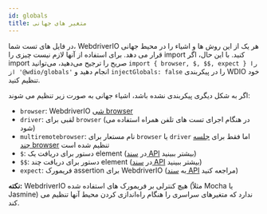 ```yaml
---
id: globals
title: متغیر های جهانی
---
```


در فایل های تست شما، WebdriverIO هر یک از این روش ها و اشیاء را در محیط جهانی قرار می دهد. برای استفاده از آنها لازم نیست چیزی را import کنید. با این حال، اگر import صریح را ترجیح می‌دهید، می‌توانید `import { browser, $, $$, expect } را از '@wdio/globals'` انجام دهید و `injectGlobals: false` را در پیکربندی WDIO خود تنظیم کنید.

اگر به شکل دیگری پیکربندی نشده باشد، اشیاء جهانی به صورت زیر تنظیم می شوند:

- `browser`: WebdriverIO [شی browser](https://webdriver.io/docs/api/browser)
- `driver`: لقبی برای `browser` (در هنگام اجرای تست های تلفن همراه استفاده می شود)
- `multiremotebrowser`: نام مستعار برای `browser` یا `driver` اما فقط برای [جلسه چند browser](/docs/multiremote) تنظیم شده است
- `$`: دستور برای دریافت یک element (در [سند API](/docs/api/browser/$) بیشتر ببینید)
- `$$`: دستور برای دریافت چند element (در [سند API](/docs/api/browser/$$) بیشتر ببینید)
- `expect`: فریمورک assertion برای WebdriverIO (به [سند API](/docs/api/expect-webdriverio) مراجعه کنید)

__نکته:__ WebdriverIO هیچ کنترلی بر فریمورک های استفاده شده (مثلاً Mocha یا Jasmine) ندارد که متغیرهای سراسری را هنگام راه‌اندازی کردن محیط آنها تنظیم می کند.
